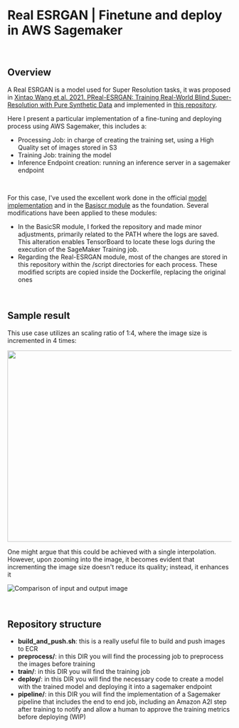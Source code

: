 # Real ESRGAN | Finetune and deploy in AWS Sagemaker

<br>

## Overview
A Real ESRGAN is a model used for Super Resolution tasks, it was proposed in [Xintao Wang et al. 2021. PReal-ESRGAN: Training Real-World Blind Super-Resolution with Pure Synthetic Data](https://arxiv.org/abs/2107.10833) and implemented in [this repository](https://github.com/xinntao/Real-ESRGAN).


Here I present a particular implementation of a fine-tuning and deploying process using AWS Sagemaker, this includes a:
* Processing Job: in charge of creating the training set, using a High Quality set of images stored in S3
* Training Job: training the model
* Inference Endpoint creation: running an inference server in a sagemaker endpoint

<br>

For this case, I've used the excellent work done in the official [model implementation](https://github.com/xinntao/Real-ESRGAN) and in the [Basiscr module](https://github.com/XPixelGroup/BasicSR) as the foundation. Several modifications have been applied to these modules:

* In the BasicSR module, I forked the repository and made minor adjustments, primarily related to the PATH where the logs are saved. This alteration enables TensorBoard to locate these logs during the execution of the SageMaker Training job.
* Regarding the Real-ESRGAN module, most of the changes are stored in this repository within the /script directories for each process. These modified scripts are copied inside the Dockerfile, replacing the original ones

<br>

## Sample result

This use case utilizes an scaling ratio of 1:4, where the image size is incremented in 4 times:
<div style="text-align: center;">
    <img src="static/results.png" width="560" height="430" />
</div>

One might argue that this could be achieved with a single interpolation. However, upon zooming into the image, it becomes evident that incrementing the image size doesn't reduce its quality; instead, it enhances it

![Comparison of input and output image](static/results.gif)

<br>

## Repository structure

* **build_and_push.sh**: this is a really useful file to build and push images to ECR
* **preprocess/**: in this DIR you will find the processing job to preprocess the images before training
* **train/**: in this DIR you will find the training job
* **deploy/**: in this DIR you will find the necessary code to create a model with the trained model and deploying it into a sagemaker endpoint
* **pipeline/**: in this DIR you will find the implementation of a Sagemaker pipeline that includes the end to end job, including an Amazon A2I step after training to notify and allow a human to approve the training metrics before deploying (WIP)


